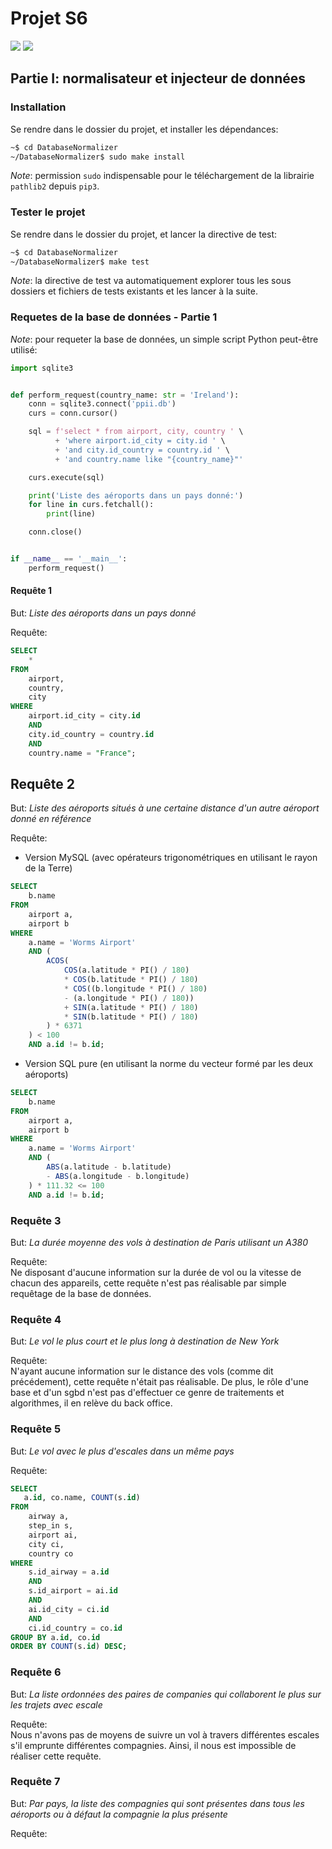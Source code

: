 # Projet S6

[![](https://img.shields.io/badge/Database%20Master-Alexandre%20Cesari-green.svg?logo=stackoverflow&longCache=true&style=popout&colorB=fc6d26&link=https://gitlab.telecomnancy.univ-lorraine.fr/ppii-2k19/project-grpa2&link=mailto:alexandre.cesari@telecomnancy.eu
)]()
[![](https://img.shields.io/badge/Git%20Master-Pierre%20Bouillon-green.svg?logo=gitlab&longCache=true&style=popout&colorB=fc6d26&link=https://gitlab.telecomnancy.univ-lorraine.fr/ppii-2k19/project-grpa2&link=mailto:pierre.bouillon@telecomnancy.eu
)]()

## Partie I: normalisateur et injecteur de données

### Installation

Se rendre dans le dossier du projet, et installer les dépendances:

```bash
~$ cd DatabaseNormalizer
~/DatabaseNormalizer$ sudo make install
```

_Note_: permission `sudo` indispensable pour le téléchargement de la librairie
`pathlib2` depuis `pip3`.

### Tester le projet

Se rendre dans le dossier du projet, et lancer la directive de test:

```bash
~$ cd DatabaseNormalizer
~/DatabaseNormalizer$ make test
```

_Note_: la directive de test va automatiquement explorer tous les sous dossiers
et fichiers de tests existants et les lancer à la suite.

### Requetes de la base de données - Partie 1

_Note_: pour requeter la base de données, un simple script Python peut-être utilisé:

```Python
import sqlite3


def perform_request(country_name: str = 'Ireland'):
    conn = sqlite3.connect('ppii.db')
    curs = conn.cursor()

    sql = f'select * from airport, city, country ' \
          + 'where airport.id_city = city.id ' \
          + 'and city.id_country = country.id ' \
          + 'and country.name like "{country_name}"'

    curs.execute(sql)

    print('Liste des aéroports dans un pays donné:')
    for line in curs.fetchall():
        print(line)

    conn.close()


if __name__ == '__main__':
    perform_request()
```

#### Requête 1

But: _Liste des aéroports dans un pays donné_

Requête:
```sql
SELECT
    *
FROM
    airport,
    country,
    city
WHERE
    airport.id_city = city.id
    AND
    city.id_country = country.id
    AND
    country.name = "France";
```

## Requête 2

But: _Liste des aéroports situés à une certaine distance d'un autre aéroport donné en référence_  

Requête:  
- Version MySQL (avec opérateurs trigonométriques en utilisant le rayon de la Terre)

```sql
SELECT
    b.name
FROM
    airport a,
    airport b
WHERE
    a.name = 'Worms Airport'
    AND (
        ACOS(
            COS(a.latitude * PI() / 180)
            * COS(b.latitude * PI() / 180)
            * COS((b.longitude * PI() / 180)
            - (a.longitude * PI() / 180))
            + SIN(a.latitude * PI() / 180)
            * SIN(b.latitude * PI() / 180)
        ) * 6371
    ) < 100
    AND a.id != b.id;
```

- Version SQL pure (en utilisant la norme du vecteur formé par les deux aéroports)

```sql
SELECT
    b.name
FROM
    airport a,
    airport b
WHERE
    a.name = 'Worms Airport'
    AND (
        ABS(a.latitude - b.latitude)
        - ABS(a.longitude - b.longitude)
    ) * 111.32 <= 100
    AND a.id != b.id;
```

### Requête 3

But: _La durée moyenne des vols à destination de Paris utilisant un A380_  

Requête:  
Ne disposant d'aucune information sur la durée de vol ou la vitesse de chacun des appareils, cette requête n'est pas réalisable par simple requêtage de la base de données.

### Requête 4

But: _Le vol le plus court et le plus long à destination de New York_

Requête:  
N'ayant aucune information sur le distance des vols (comme dit précédement), cette requête n'était pas réalisable. De plus, le rôle d'une base et d'un sgbd n'est pas d'effectuer ce genre de traitements et algorithmes, il en relève du back office.

### Requête 5

But: _Le vol avec le plus d'escales dans un même pays_

Requête:  

```sql
SELECT
   a.id, co.name, COUNT(s.id)
FROM
    airway a,
    step_in s,
    airport ai,
    city ci,
    country co
WHERE
    s.id_airway = a.id
    AND
    s.id_airport = ai.id
    AND
    ai.id_city = ci.id
    AND
    ci.id_country = co.id
GROUP BY a.id, co.id
ORDER BY COUNT(s.id) DESC;
```

### Requête 6

But: _La liste ordonnées des paires de companies qui collaborent le plus sur les trajets avec escale_

Requête:  
Nous n'avons pas de moyens de suivre un vol à travers différentes escales s'il emprunte différentes compagnies. Ainsi, il nous est impossible de réaliser cette requête.

### Requête 7

But: _Par pays, la liste des compagnies qui sont présentes dans tous les aéroports ou à défaut la compagnie la plus présente_

Requête:  

```sql
```
